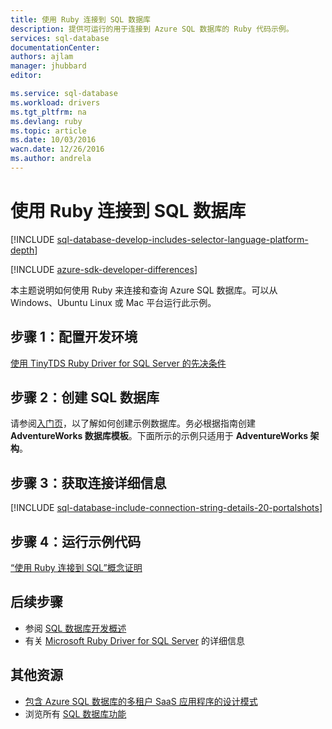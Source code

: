 ```yaml
---
title: 使用 Ruby 连接到 SQL 数据库
description: 提供可运行的用于连接到 Azure SQL 数据库的 Ruby 代码示例。
services: sql-database
documentationCenter: 
authors: ajlam
manager: jhubbard
editor: 

ms.service: sql-database
ms.workload: drivers
ms.tgt_pltfrm: na
ms.devlang: ruby
ms.topic: article
ms.date: 10/03/2016
wacn.date: 12/26/2016
ms.author: andrela
---
```


# 使用 Ruby 连接到 SQL 数据库 

[!INCLUDE [sql-database-develop-includes-selector-language-platform-depth](../../includes/sql-database-develop-includes-selector-language-platform-depth.md)]

[!INCLUDE [azure-sdk-developer-differences](../../includes/azure-sdk-developer-differences.md)]

本主题说明如何使用 Ruby 来连接和查询 Azure SQL 数据库。可以从 Windows、Ubuntu Linux 或 Mac 平台运行此示例。

## 步骤 1：配置开发环境

[使用 TinyTDS Ruby Driver for SQL Server 的先决条件](https://msdn.microsoft.com/zh-cn/library/mt711041.aspx)

## 步骤 2：创建 SQL 数据库

请参阅[入门页](./sql-database-get-started.md)，以了解如何创建示例数据库。务必根据指南创建 **AdventureWorks 数据库模板**。下面所示的示例只适用于 **AdventureWorks 架构**。

## 步骤 3：获取连接详细信息

[!INCLUDE [sql-database-include-connection-string-details-20-portalshots](../../includes/sql-database-include-connection-string-details-20-portalshots.md)]

## 步骤 4：运行示例代码

[“使用 Ruby 连接到 SQL”概念证明](http://msdn.microsoft.com/zh-cn/library/mt715797.aspx)

## 后续步骤

* 参阅 [SQL 数据库开发概述](./sql-database-develop-overview.md)
* 有关 [Microsoft Ruby Driver for SQL Server](https://msdn.microsoft.com/zh-cn/library/mt691981.aspx) 的详细信息

## 其他资源 

* [包含 Azure SQL 数据库的多租户 SaaS 应用程序的设计模式](./sql-database-design-patterns-multi-tenancy-saas-applications.md)
* 浏览所有 [SQL 数据库功能](https://www.azure.cn/home/features/sql-database/)

<!---HONumber=Mooncake_Quality_Review_1215_2016-->